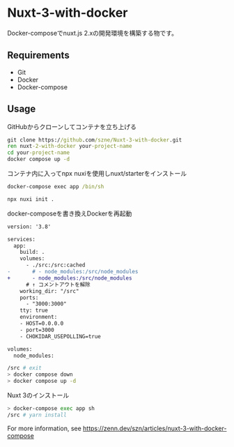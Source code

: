 # Nuxt-3-with-docker

Docker-composeでnuxt.js 2.xの開発環境を構築する物です。

## Requirements

- Git
- Docker
- Docker-compose

## Usage

GitHubからクローンしてコンテナを立ち上げる

```cmd
git clone https://github.com/szne/Nuxt-3-with-docker.git
ren nuxt-2-with-docker your-project-name
cd your-project-name
docker compose up -d
```

コンテナ内に入ってnpx nuxiを使用しnuxt/starterをインストール

```cmd
docker-compose exec app /bin/sh
```

```sh
npx nuxi init .
```

docker-composeを書き換えDockerを再起動

```diff
version: '3.8'

services:
  app:
    build: .
    volumes:
      - ./src:/src:cached
-       # - node_modules:/src/node_modules
+       - node_modules:/src/node_modules
      # ↑ コメントアウトを解除
    working_dir: "/src"
    ports:
      - "3000:3000"
    tty: true
    environment:
    - HOST=0.0.0.0
    - port=3000
    - CHOKIDAR_USEPOLLING=true

volumes:
  node_modules:
```

```sh
/src # exit
> docker compose down 
> docker compose up -d
```

Nuxt 3のインストール

```sh
> docker-compose exec app sh
/src # yarn install
```

For more information, see <https://zenn.dev/szn/articles/nuxt-3-with-docker-compose>
